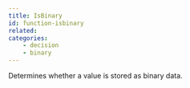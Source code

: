 ```yaml
---
title: IsBinary
id: function-isbinary
related:
categories:
    - decision
    - binary
---
```


Determines whether a value is stored as binary data.
